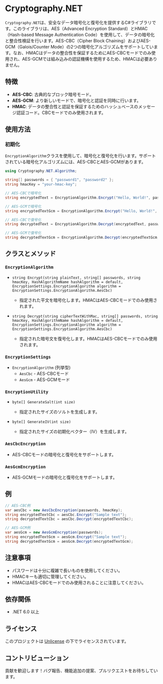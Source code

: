 # Cryptography.NET

`Cryptography.NET`は、安全なデータ暗号化と復号化を提供するC#ライブラリです。このライブラリは、AES（Advanced Encryption Standard）とHMAC（Hash-based Message Authentication Code）を使用して、データの暗号化と整合性検証を行います。AES-CBC（Cipher Block Chaining）およびAES-GCM（Galois/Counter Mode）の2つの暗号化アルゴリズムをサポートしています。なお、HMACはデータの整合性を保証するためにAES-CBCモードでのみ使用され、AES-GCMでは組み込みの認証機構を使用するため、HMACは必要ありません。

## 特徴

- **AES-CBC**: 古典的なブロック暗号モード。
- **AES-GCM**: より新しいモードで、暗号化と認証を同時に行います。
- **HMAC**: データの整合性と認証を保証するためのハッシュベースのメッセージ認証コード。CBCモードでのみ使用されます。

## 使用方法

### 初期化

`EncryptionAlgorithm`クラスを使用して、暗号化と復号化を行います。サポートされている暗号化アルゴリズムには、AES-CBCとAES-GCMがあります。

```csharp
using Cryptography.NET.Algorithm;

string[] passwords = { "password1", "password2" };
string hmacKey = "your-hmac-key";

// AES-CBCで暗号化
string encryptedText = EncryptionAlgorithm.Encrypt("Hello, World!", passwords, hmacKey, EncryptionSettings.EncryptionAlgorithm.AesCbc);

// AES-GCMで暗号化
string encryptedTextGcm = EncryptionAlgorithm.Encrypt("Hello, World!", passwords, hmacKey, EncryptionSettings.EncryptionAlgorithm.AesGcm);

// AES-CBCで復号化
string decryptedText = EncryptionAlgorithm.Decrypt(encryptedText, passwords, hmacKey, EncryptionSettings.EncryptionAlgorithm.AesCbc);

// AES-GCMで復号化
string decryptedTextGcm = EncryptionAlgorithm.Decrypt(encryptedTextGcm, passwords, hmacKey, EncryptionSettings.EncryptionAlgorithm.AesGcm);
```

## クラスとメソッド

### `EncryptionAlgorithm`

- `string Encrypt(string plainText, string[] passwords, string hmacKey, HashAlgorithmName hashAlgorithm = default, EncryptionSettings.EncryptionAlgorithm algorithm = EncryptionSettings.EncryptionAlgorithm.AesCbc)`
  - 指定された平文を暗号化します。HMACはAES-CBCモードでのみ使用されます。
  
- `string Decrypt(string cipherTextWithMac, string[] passwords, string hmacKey, HashAlgorithmName hashAlgorithm = default, EncryptionSettings.EncryptionAlgorithm algorithm = EncryptionSettings.EncryptionAlgorithm.AesCbc)`
  - 指定された暗号文を復号化します。HMACはAES-CBCモードでのみ使用されます。

### `EncryptionSettings`

- `EncryptionAlgorithm` (列挙型)
  - `AesCbc` - AES-CBCモード
  - `AesGcm` - AES-GCMモード

### `EncryptionUtility`

- `byte[] GenerateSalt(int size)`
  - 指定されたサイズのソルトを生成します。

- `byte[] GenerateIV(int size)`
  - 指定されたサイズの初期化ベクター（IV）を生成します。

### `AesCbcEncryption`

- AES-CBCモードの暗号化と復号化をサポートします。

### `AesGcmEncryption`

- AES-GCMモードの暗号化と復号化をサポートします。

## 例

```csharp
// AES-CBC例
var aesCbc = new AesCbcEncryption(passwords, hmacKey);
string encryptedTextCbc = aesCbc.Encrypt("Sample text");
string decryptedTextCbc = aesCbc.Decrypt(encryptedTextCbc);

// AES-GCM例
var aesGcm = new AesGcmEncryption(passwords);
string encryptedTextGcm = aesGcm.Encrypt("Sample text");
string decryptedTextGcm = aesGcm.Decrypt(encryptedTextGcm);
```

## 注意事項

- パスワードは十分に複雑で長いものを使用してください。
- HMACキーも適切に管理してください。
- HMACはAES-CBCモードでのみ使用されることに注意してください。

## 依存関係

- .NET 6.0 以上

## ライセンス

このプロジェクトは [Unlicense](LICENSE) の下でライセンスされています。

## コントリビューション

貢献を歓迎します！バグ報告、機能追加の提案、プルリクエストをお待ちしています。